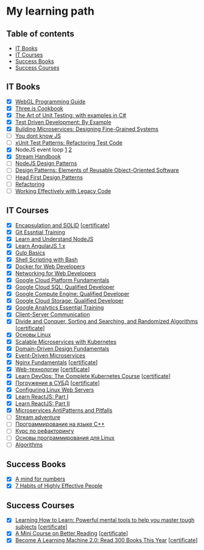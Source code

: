 # My learning path

## Table of contents
- [IT Books](#it-books)
- [IT Courses](#it-courses)
- [Success Books](#success-books)
- [Success Courses](#success-courses)

## IT Books
 - [x] [WebGL Programming Guide](https://www.amazon.com/WebGL-Programming-Guide-Interactive-Graphics/dp/0321902920)
 - [x] [Three.js Cookbook](https://www.amazon.com/Three-js-Cookbook-Jos-Dirksen/dp/1783981180/ref=sr_1_1?s=books&ie=UTF8&qid=1512191186&sr=1-1&keywords=three+js+cookbook)
 - [x] [The Art of Unit Testing: with examples in C#](https://www.amazon.com/Art-Unit-Testing-examples/dp/1617290890)
 - [x] [Test Driven Development: By Example](https://www.amazon.com/Test-Driven-Development-Kent-Beck/dp/0321146530/ref=pd_lpo_sbs_14_t_0/141-5527470-2828927?_encoding=UTF8&psc=1&refRID=DHRP4HXS12J5QTNAQ5B3)
 - [x] [Building Microservices: Designing Fine-Grained Systems](http://shop.oreilly.com/product/0636920033158.do)
 - [ ] [You dont know JS](https://github.com/getify/You-Dont-Know-JS)
 - [ ] [xUnit Test Patterns: Refactoring Test Code](https://www.safaribooksonline.com/library/view/xunit-test-patterns/9780131495050/)
 - [x] NodeJS event loop [1](https://jsblog.insiderattack.net/event-loop-and-the-big-picture-nodejs-event-loop-part-1-1cb67a182810) [2](https://nodejs.org/en/docs/guides/event-loop-timers-and-nexttick/)
 - [x] [Stream Handbook](https://github.com/substack/stream-handbook)
 - [ ] [NodeJS Design Patterns](https://www.packtpub.com/web-development/nodejs-design-patterns-second-edition)
 - [ ] [Design Patterns: Elements of Reusable Object-Oriented Software](https://www.safaribooksonline.com/library/view/design-patterns-elements/0201633612/)
 - [ ] [Head First Design Patterns](https://www.safaribooksonline.com/search/?query=%22Head%20First%20Design%20Patterns%22)
 - [ ] [Refactoring](https://www.safaribooksonline.com/library/view/refactoring-improving-the/0201485672/)
 - [ ] [Working Effectively with Legacy Code](https://www.safaribooksonline.com/library/view/working-effectively-with/0131177052/)

## IT Courses
 - [x] [Encapsulation and SOLID](https://www.pluralsight.com/courses/encapsulation-solid) [[certificate](https://app.pluralsight.com/learner/user/courses/encapsulation-solid/certificate)]
 - [x] [Git Essntial Training](https://www.lynda.com/Git-tutorials/Git-Essential-Training/100222-2.html)
 - [x] [Learn and Understand NodeJS](https://www.udemy.com/understand-nodejs/)
 - [x] [Learn AngularJS 1.x](https://www.codecademy.com/learn/learn-angularjs)
 - [x] [Gulp Basics](https://teamtreehouse.com/library/gulp-basics)
 - [x] [Shell Scripting with Bash](https://www.pluralsight.com/courses/bash-shell-scripting)
 - [x] [Docker for Web Developers](https://www.pluralsight.com/courses/docker-web-development)
 - [x] [Networking for Web Developers](https://www.udacity.com/course/networking-for-web-developers--ud256)
 - [x] [Google Cloud Platform Fundamentals](https://www.cbtnuggets.com/it-training/google-cloud-platform-fundamentals)
 - [x] [Google Cloud SQL: Qualified Developer](https://www.cbtnuggets.com/it-training/google-cloud-sql-qualified-developer)
 - [x] [Google Compute Engine: Qualified Developer](https://www.cbtnuggets.com/it-training/google-compute-engine-qualified-developer)
 - [x] [Google Cloud Storage: Qualified Developer](https://www.cbtnuggets.com/it-training/google-cloud-storage-qualified-developer)
 - [x] [Google Analytics Essential Training](https://www.pluralsight.com/courses/docker-web-development)
 - [x] [Client-Server Communication](https://www.udacity.com/course/client-server-communication--ud897)
 - [x] [Divide and Conquer, Sorting and Searching, and Randomized Algorithms](https://www.coursera.org/learn/algorithms-divide-conquer) [[certificate](https://www.coursera.org/account/accomplishments/certificate/VKNTXH34LSLN)]
 - [x] [Основы Linux](https://stepik.org/course/762/syllabus)
 - [x] [Scalable Microservices with Kubernetes](https://www.udacity.com/course/scalable-microservices-with-kubernetes--ud615)
 - [x] [Domain-Driven Design Fundamentals](https://www.pluralsight.com/courses/domain-driven-design-fundamentals)
 - [x] [Event-Driven Microservices](http://shop.oreilly.com/product/0636920047551.do)
 - [x] [Nginx Fundamentals](https://www.udemy.com/nginx-fundamentals/) [[certificate](https://www.udemy.com/certificate/UC-V1XLJT5Q/)]
 - [x] [Web-технологии](https://stepik.org/course/154) [[certificate](https://stepik.org/certificate/89bd8756879450fe2a8e538e46959fcf30379cd9.pdf)]
 - [x] [Learn DevOps: The Complete Kubernetes Course](https://www.udemy.com/learn-devops-the-complete-kubernetes-course/) [[certificate](https://www.udemy.com/certificate/UC-LK3I0LT2/)]
 - [x] [Погружение в СУБД](https://stepik.org/course/3203) [[certificate](https://stepik.org/certificate/25dec41d56fa5b6345681ebe37e333f754167eba.pdf)]
 - [x] [Configuring Linux Web Servers](https://www.udacity.com/course/configuring-linux-web-servers--ud299)
 - [x] [Learn ReactJS: Part I](https://www.codecademy.com/learn/react-101)
 - [x] [Learn ReactJS: Part II](https://www.codecademy.com/learn/react-102)
 - [x] [Microservices AntiPatterns and Pitfalls](https://www.safaribooksonline.com/library/view/microservices-antipatterns-and/9781491963937/)
 - [ ] [Stream adventure](https://github.com/workshopper/stream-adventure)
 - [ ] [Программирование на языке C++](https://stepik.org/course/7/syllabus)
 - [ ] [Курс по рефакторингу](https://refactoring.guru/ru/refactoring/course)
 - [ ] [Основы программирования для Linux](https://stepik.org/course/548/)
 - [ ] [Algorithms](https://www.coursera.org/specializations/algorithms)

## Success Books
 - [x] [A mind for numbers](https://www.amazon.com/Mind-Numbers-Science-Flunked-Algebra-ebook/dp/B00G3L19ZU)
 - [x] [7 Habits of Highly Effective People](https://www.amazon.com/Habits-Highly-Effective-People-Powerful/dp/0743269519)

## Success Courses
 - [x] [Learning How to Learn: Powerful mental tools to help you master tough subjects](https://www.coursera.org/learn/learning-how-to-learn) [[certificate](https://www.coursera.org/account/accomplishments/certificate/UMBVLABFAXS2)]
 - [x] [A Mini Course on Better Reading](https://www.udemy.com/read-more-books/) [[certificate](https://www.udemy.com/certificate/UC-VK4B84GC/)]
 - [x] [Become A Learning Machine 2.0: Read 300 Books This Year](https://www.udemy.com/become-a-learning-machine-read-300-books/) [[certificate](https://www.udemy.com/certificate/UC-4MXIOXGB/)]

